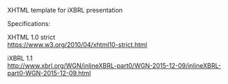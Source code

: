 XHTML template for iXBRL presentation

Specifications:

XHTML 1.0 strict  
https://www.w3.org/2010/04/xhtml10-strict.html  

iXBRL 1.1  
http://www.xbrl.org/WGN/inlineXBRL-part0/WGN-2015-12-09/inlineXBRL-part0-WGN-2015-12-09.html
